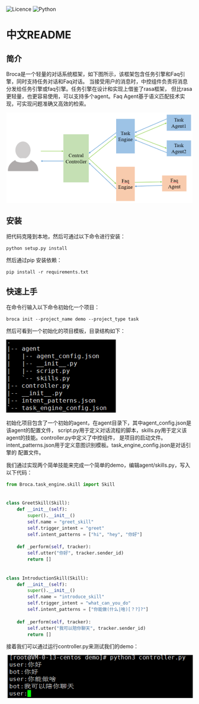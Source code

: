 ![Licence](https://img.shields.io/github/license/lawRossi/broca)
![Python](https://img.shields.io/badge/Python->=3.6-blue)

# 中文README

## 简介
   Broca是一个轻量的对话系统框架，如下图所示，该框架包含任务引擎和Faq引擎，同时支持任务对话和Faq对话。
当接受用户的消息时，中控组件负责将消息分发给任务引擎或faq引擎。任务引擎在设计和实现上借鉴了rasa框架，
但比rasa更轻量，也更容易使用，可以支持多个agent。Faq Agent基于语义匹配技术实现，可实现问题准确又高效的检索。

   ![](resource/img/arch.png)

## 安装

把代码克隆到本地，然后可通过以下命令进行安装：

    python setup.py install

然后通过pip 安装依赖：

    pip install -r requirements.txt

## 快速上手
    
在命令行输入以下命令初始化一个项目：
 
    broca init --project_name demo --project_type task
然后可看到一个初始化的项目模板，目录结构如下：

![](resource/img/directory_tree.png)

初始化项目包含了一个初始的agent，在agent目录下，其中agent_config.json是该agent的配置文件，
script.py用于定义对话流程的脚本，skills.py用于定义该agent的技能。controller.py中定义了中控组件，
是项目的启动文件。intent_patterns.json用于定义意图识别模板。task_engine_config.json是对话引擎的
配置文件。

我们通过实现两个简单技能来完成一个简单的demo，编辑agent/skills.py，写入以下代码：

```python
from Broca.task_engine.skill import Skill


class GreetSkill(Skill):
    def __init__(self):
        super().__init__()
        self.name = "greet_skill"
        self.trigger_intent = "greet"
        self.intent_patterns = ["hi", "hey", "你好"]

    def _perform(self, tracker):
        self.utter("你好", tracker.sender_id)
        return []


class IntroductionSkill(Skill):
    def __init__(self):
        super().__init__()
        self.name = "introduce_skill"
        self.trigger_intent = "what_can_you_do"
        self.intent_patterns = ["你能做(什么|啥)[？?]?"]

    def _perform(self, tracker):
        self.utter("我可以陪你聊天", tracker.sender_id)
        return []
```
接着我们可以通过运行controller.py来测试我们的demo：

![](resource/img/demo.png)
